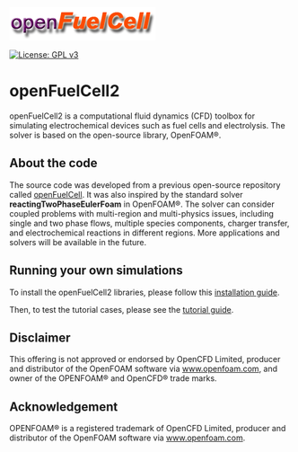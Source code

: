 ![openFuelCell2 logo](images/openFuelCell.png)

[![License: GPL v3](https://img.shields.io/badge/License-GPLv3-blue.svg)](https://www.gnu.org/licenses/gpl-3.0)

# openFuelCell2

openFuelCell2 is a computational fluid dynamics (CFD) toolbox for simulating electrochemical devices such as fuel cells and electrolysis. The solver is based on the open-source library, OpenFOAM®.


## About the code

The source code was developed from a previous open-source repository called [openFuelCell](http://openfuelcell.sourceforge.net/). It was also inspired by the standard solver **reactingTwoPhaseEulerFoam** in OpenFOAM®. The solver can consider coupled problems with multi-region and multi-physics issues, including single and two phase flows, multiple species components, charger transfer, and electrochemical reactions in different regions. More applications and solvers will be available in the future.


## Running your own simulations

To install the openFuelCell2 libraries, please follow this [installation guide](installation/README.md).

Then, to test the tutorial cases, please see the [tutorial guide](tutorials/README.md).


## Disclaimer

This offering is not approved or endorsed by OpenCFD Limited, producer and distributor of the OpenFOAM software via www.openfoam.com, and owner of the OPENFOAM® and OpenCFD® trade marks.


## Acknowledgement

OPENFOAM® is a registered trademark of OpenCFD Limited, producer and distributor of the OpenFOAM software via www.openfoam.com.